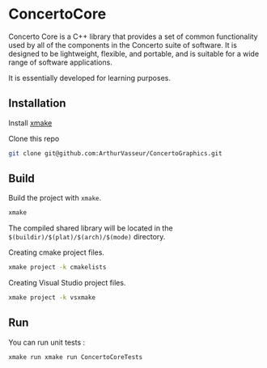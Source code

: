 # ConcertoCore

Concerto Core is a C++ library that provides a set of common functionality used by all of the components in the Concerto suite of software. It is designed to be lightweight, flexible, and portable, and is suitable for a wide range of software applications.

It is essentially developed for learning purposes.

## Installation

Install [xmake](https://xmake.io/#/)

Clone this repo 

```bash
git clone git@github.com:ArthurVasseur/ConcertoGraphics.git
```

## Build

Build the project with `xmake`.

```bash
xmake
```
The compiled shared library will be located in the `$(buildir)/$(plat)/$(arch)/$(mode)` directory. 

Creating cmake project files.

```bash
xmake project -k cmakelists
```

Creating Visual Studio project files.

```bash
xmake project -k vsxmake
```

## Run

You can run unit tests : 
```bash
xmake run xmake run ConcertoCoreTests
```
